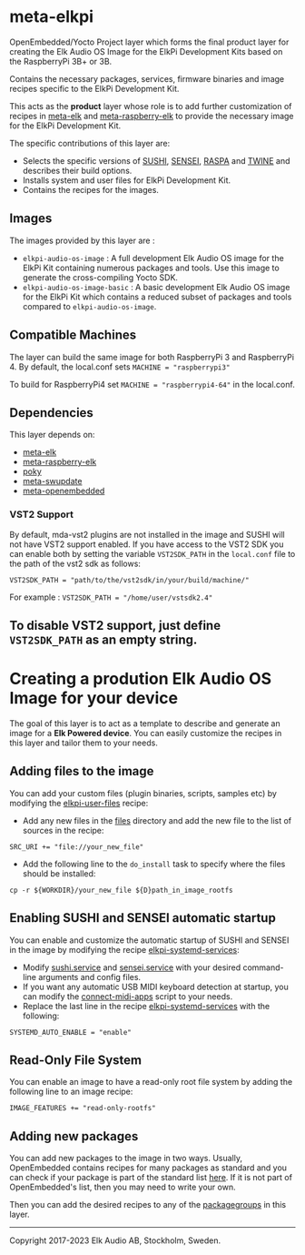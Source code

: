 # meta-elkpi

OpenEmbedded/Yocto Project layer which forms the final product layer for
 creating the Elk Audio OS Image for the ElkPi Development Kits based on the
 RaspberryPi 3B+ or 3B.

Contains the necessary packages, services, firmware binaries and image recipes
 specific to the ElkPi Development Kit.

This acts as the **product** layer whose role is to
add further customization of recipes in
 [meta-elk](https://github.com/elk-audio/meta-elk) and
 [meta-raspberry-elk](https://github.com/elk-audio/meta-raspberrypi-elk) to
 provide the necessary image for the ElkPi Development Kit.

The specific contributions of this layer are:

  * Selects the specific versions of [SUSHI](https://github.com/elk-audio/sushi),
    [SENSEI](https://github.com/elk-audio/sensei),
    [RASPA](https://github.com/elk-audio/raspa) and
    [TWINE](https://github.com/elk-audio/twine) and describes their build options.
  * Installs system and user files for ElkPi Development Kit.
  * Contains the recipes for the images.

## Images

The images provided by this layer are :

  * `elkpi-audio-os-image` : A full development Elk Audio OS image for the ElkPi
       Kit containing numerous packages and tools. Use this image to generate the
       cross-compiling Yocto SDK.
  * `elkpi-audio-os-image-basic` : A basic development Elk Audio OS image for the
     ElkPi Kit which contains a reduced subset of packages and tools compared
     to `elkpi-audio-os-image`.

## Compatible Machines
The layer can build the same image for both RaspberryPi 3 and RaspberryPi 4. By default, the local.conf sets `MACHINE = "raspberrypi3"`

To build for RaspberryPi4 set `MACHINE = "raspberrypi4-64"` in the local.conf.

## Dependencies

This layer depends on:

  * [meta-elk](https://github.com/elk-audio/meta-elk)
  * [meta-raspberry-elk](https://github.com/elk-audio/meta-raspberrypi-elk)
  * [poky](http://git.yoctoproject.org/cgit/cgit.cgi/poky/)
  * [meta-swupdate](https://github.com/sbabic/meta-swupdate)
  * [meta-openembedded](https://git.openembedded.org/meta-openembedded)

### VST2 Support

By default, mda-vst2 plugins are not installed in the image and SUSHI will not
have VST2 support enabled. If you have access to the VST2 SDK you can enable
both by setting the variable `VST2SDK_PATH` in the `local.conf` file to the
path of the vst2 sdk as follows:

`VST2SDK_PATH = "path/to/the/vst2sdk/in/your/build/machine/"`

For example : `VST2SDK_PATH = "/home/user/vstsdk2.4"`

To disable VST2 support, just define `VST2SDK_PATH` as an empty string.
---

# Creating a prodution Elk Audio OS Image for your device
The goal of this layer is to act as a template to describe and generate an
 image for a  **Elk Powered device**. You can easily customize the recipes
 in this layer and tailor them to your needs.

## Adding files to the image

You can add your custom files (plugin binaries, scripts, samples etc) by
 modifying the
 [elkpi-user-files](recipes-core/elkpi-user-files/elkpi-user-files_0.1.bb) recipe:

  * Add any new files in the [files](recipes-core/elkpi-user-files/files)
    directory and add the new file to the list of sources in the recipe:

```
SRC_URI += "file://your_new_file"
```

  * Add the following line to the `do_install` task to specify where the files should
    be installed:

```
cp -r ${WORKDIR}/your_new_file ${D}path_in_image_rootfs
```
 
## Enabling SUSHI and SENSEI automatic startup

You can enable and customize the automatic startup of SUSHI and SENSEI in the
 image by modifying the recipe
 [elkpi-systemd-services](recipes-core/elkpi-systemd-services/elkpi-systemd-services_0.1.bb):

  * Modify [sushi.service](recipes-core/elkpi-systemd-services/files/sushi.service)
    and [sensei.service](recipes-core/elkpi-systemd-services/files/sensei.service)
    with your desired command-line arguments and config files.
  * If you want any automatic USB MIDI keyboard detection at startup, you can modify
    the [connect-midi-apps](recipes-core/elkpi-system-files/files/connect-midi-apps)
    script to your needs.
  * Replace the last line in the recipe
    [elkpi-systemd-services](recipes-core/elkpi-systemd-services/elkpi-systemd-services_0.1.bb)
    with the following:

 ```
 SYSTEMD_AUTO_ENABLE = "enable"
 ```

## Read-Only File System

You can enable an image to have a read-only root file system by adding the following line to an image recipe:

```
IMAGE_FEATURES += "read-only-rootfs"
```

## Adding new packages

You can add new packages to the image in two ways. Usually, OpenEmbedded contains recipes for many packages as standard and you can check if your package is part of the standard list [here](https://layers.openembedded.org/layerindex/branch/warrior/recipes/). If it is not part of OpenEmbedded's list, then you may need to write your own.

Then you can add the desired recipes to any of the [packagegroups](recipes-core/packagegroups) in this layer.

---
Copyright 2017-2023 Elk Audio AB, Stockholm, Sweden.
